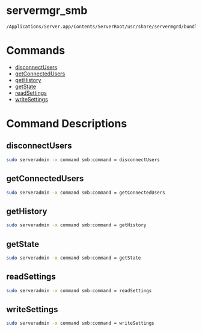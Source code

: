 # servermgr_smb

```console
/Applications/Server.app/Contents/ServerRoot/usr/share/servermgrd/bundles/servermgr_smb.bundle/Contents/MacOS/servermgr_smb
```

# Commands

* [disconnectUsers](https://github.com/erikberglund/servermgr_commands/blob/master/servermgr_smb.md#disconnectusers)
* [getConnectedUsers](https://github.com/erikberglund/servermgr_commands/blob/master/servermgr_smb.md#getconnectedusers)
* [getHistory](https://github.com/erikberglund/servermgr_commands/blob/master/servermgr_smb.md#gethistory)
* [getState](https://github.com/erikberglund/servermgr_commands/blob/master/servermgr_smb.md#getstate)
* [readSettings](https://github.com/erikberglund/servermgr_commands/blob/master/servermgr_smb.md#readsettings)
* [writeSettings](https://github.com/erikberglund/servermgr_commands/blob/master/servermgr_smb.md#writesettings)

# Command Descriptions

## disconnectUsers

```bash
sudo serveradmin -x command smb:command = disconnectUsers
```

## getConnectedUsers

```bash
sudo serveradmin -x command smb:command = getConnectedUsers
```

## getHistory

```bash
sudo serveradmin -x command smb:command = getHistory
```

## getState

```bash
sudo serveradmin -x command smb:command = getState
```

## readSettings

```bash
sudo serveradmin -x command smb:command = readSettings
```

## writeSettings

```bash
sudo serveradmin -x command smb:command = writeSettings
```

